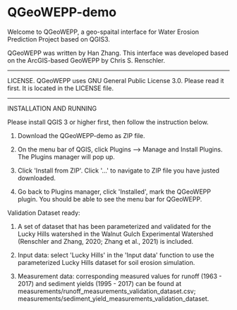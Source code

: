 # QGeoWEPP-demo

Welcome to QGeoWEPP, a geo-spaital interface for Water Erosion Prediction Project based on QGIS3. 

QGeoWEPP was written by Han Zhang. This interface was developed based on the ArcGIS-based GeoWEPP by Chris S. Renschler. 

----------------------------------------------------------------------------

LICENSE. QGeoWEPP uses GNU General Public License 3.0. 
         Please read it first. It is located in the LICENSE file.

----------------------------------------------------------------------------
INSTALLATION AND RUNNING

Please install QGIS 3 or higher first, then follow the instruction below.

1. Download the QGeoWEPP-demo as ZIP file.

2. On the menu bar of QGIS, click Plugins --> Manage and Install Plugins. The Plugins manager will pop up.

3. Click 'Install from ZIP'. Click '...' to navigate to ZIP file you have justed downloaded.

4. Go back to Plugins manager, click 'Installed', mark the QGeoWEPP plugin. You should be able to see the menu bar for QGeoWEPP.




Validation Dataset ready:

1. A set of dataset that has been parameterized and validated for the Lucky Hills watershed in the Walnut Gulch Experimental Watershed (Renschler and Zhang, 2020; Zhang et al., 2021) is included. 

2. Input data: select 'Lucky Hills' in the 'Input data' function to use the parameterized Lucky Hills dataset for soil erosion simulation.

3. Measurement data: corresponding measured values for runoff (1963 - 2017) and sediment yields (1995 - 2017) can be found at measurements/runoff_measurements_validation_dataset.csv; measurements/sediment_yield_measurements_validation_dataset.
